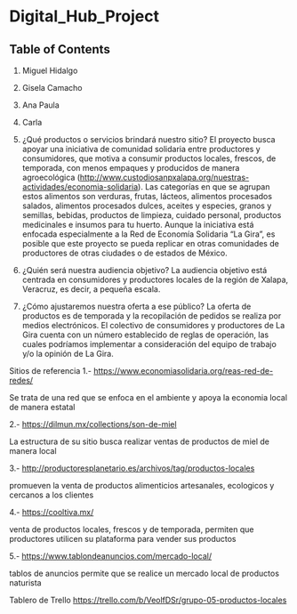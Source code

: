 # Digital_Hub_Project

## Table of Contents
1. Miguel Hidalgo
3. Gisela Camacho
4. Ana Paula
5. Carla

1.	¿Qué productos o servicios brindará nuestro sitio? 
El proyecto busca apoyar una iniciativa de comunidad solidaria entre productores y consumidores, que motiva a consumir productos locales, frescos, de temporada, con menos empaques y producidos de manera agroecológica (http://www.custodiosanpxalapa.org/nuestras-actividades/economia-solidaria). Las categorías en que se agrupan estos alimentos son verduras, frutas, lácteos, alimentos procesados salados, alimentos procesados dulces, aceites y especies, granos y semillas, bebidas, productos de limpieza, cuidado personal, productos medicinales e insumos para tu huerto.
Aunque la iniciativa está enfocada especialmente a la Red de Economía Solidaria “La Gira”, es posible que este proyecto se pueda replicar en otras comunidades de productores de otras ciudades o de estados de México.

2.	¿Quién será nuestra audiencia objetivo? 
La audiencia objetivo está centrada en consumidores y productores locales de la región de Xalapa, Veracruz, es decir, a pequeña escala. 

3.	¿Cómo ajustaremos nuestra oferta a ese público? 
La oferta de productos es de temporada y la recopilación de pedidos se realiza por medios electrónicos. El colectivo de consumidores y productores de La Gira cuenta con un número establecido de reglas de operación, las cuales podríamos implementar a consideración del equipo de trabajo y/o la opinión de La Gira.

Sitios de referencia 
1.- https://www.economiasolidaria.org/reas-red-de-redes/

Se trata de una red que se enfoca en el ambiente y apoya la economia local de manera estatal 

2.- https://dilmun.mx/collections/son-de-miel

La estructura de su sitio busca realizar ventas de productos de miel de manera local 

3.- http://productoresplanetario.es/archivos/tag/productos-locales

promueven la venta de productos alimenticios artesanales, ecologicos y cercanos a los clientes 

4.- https://cooltiva.mx/

venta de productos locales, frescos y de temporada, permiten que productores utilicen su plataforma para vender sus productos

5.- https://www.tablondeanuncios.com/mercado-local/

tablos de anuncios permite que se realice un mercado local de productos naturista 

Tablero de Trello 
https://trello.com/b/VeolfDSr/grupo-05-productos-locales

